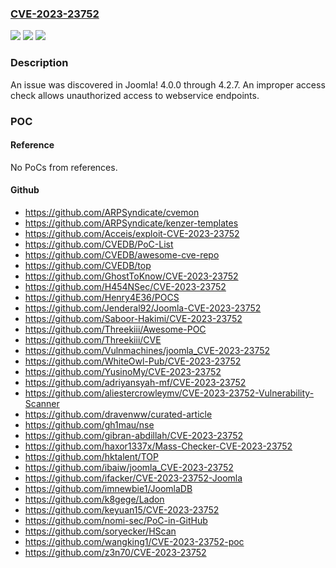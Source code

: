 ### [CVE-2023-23752](https://cve.mitre.org/cgi-bin/cvename.cgi?name=CVE-2023-23752)
![](https://img.shields.io/static/v1?label=Product&message=Joomla!%20CMS&color=blue)
![](https://img.shields.io/static/v1?label=Version&message=%3D%204.0.0-4.2.7%20&color=brighgreen)
![](https://img.shields.io/static/v1?label=Vulnerability&message=ACL&color=brighgreen)

### Description

An issue was discovered in Joomla! 4.0.0 through 4.2.7. An improper access check allows unauthorized access to webservice endpoints.

### POC

#### Reference
No PoCs from references.

#### Github
- https://github.com/ARPSyndicate/cvemon
- https://github.com/ARPSyndicate/kenzer-templates
- https://github.com/Acceis/exploit-CVE-2023-23752
- https://github.com/CVEDB/PoC-List
- https://github.com/CVEDB/awesome-cve-repo
- https://github.com/CVEDB/top
- https://github.com/GhostToKnow/CVE-2023-23752
- https://github.com/H454NSec/CVE-2023-23752
- https://github.com/Henry4E36/POCS
- https://github.com/Jenderal92/Joomla-CVE-2023-23752
- https://github.com/Saboor-Hakimi/CVE-2023-23752
- https://github.com/Threekiii/Awesome-POC
- https://github.com/Threekiii/CVE
- https://github.com/Vulnmachines/joomla_CVE-2023-23752
- https://github.com/WhiteOwl-Pub/CVE-2023-23752
- https://github.com/YusinoMy/CVE-2023-23752
- https://github.com/adriyansyah-mf/CVE-2023-23752
- https://github.com/aliestercrowleymv/CVE-2023-23752-Vulnerability-Scanner
- https://github.com/dravenww/curated-article
- https://github.com/gh1mau/nse
- https://github.com/gibran-abdillah/CVE-2023-23752
- https://github.com/haxor1337x/Mass-Checker-CVE-2023-23752
- https://github.com/hktalent/TOP
- https://github.com/ibaiw/joomla_CVE-2023-23752
- https://github.com/ifacker/CVE-2023-23752-Joomla
- https://github.com/imnewbie1/JoomlaDB
- https://github.com/k8gege/Ladon
- https://github.com/keyuan15/CVE-2023-23752
- https://github.com/nomi-sec/PoC-in-GitHub
- https://github.com/soryecker/HScan
- https://github.com/wangking1/CVE-2023-23752-poc
- https://github.com/z3n70/CVE-2023-23752

